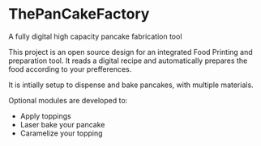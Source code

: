 # ThePanCakeFactory
A fully digital high capacity pancake fabrication tool

This project is an open source design for an integrated Food Printing and preparation tool. 
It reads a digital recipe and automatically prepares the food according to your prefferences. 

It is intially setup to dispense and bake pancakes, with multiple materials.

Optional modules are developed to:
* Apply toppings
* Laser bake your pancake
* Caramelize your topping
